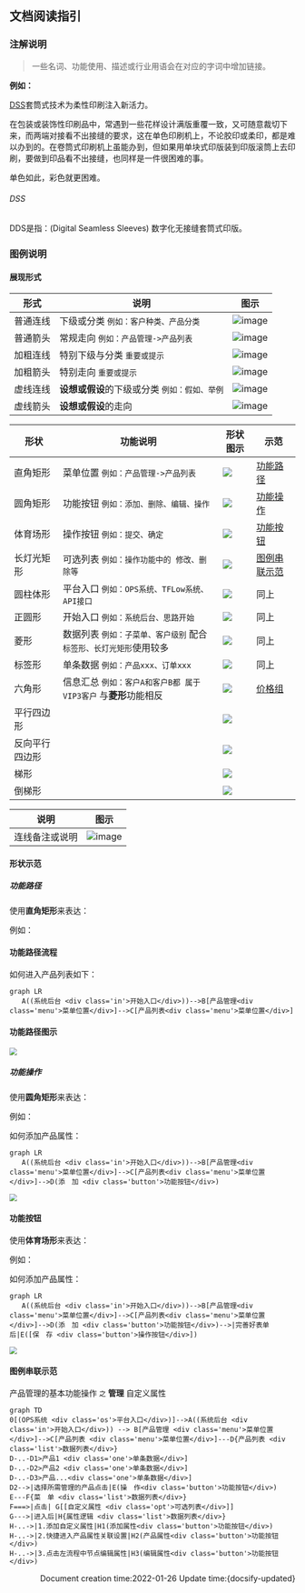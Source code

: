 ## 文档阅读指引

### 注解说明
> 一些名词、功能使用、描述或行业用语会在对应的字词中增加链接。

**例如：**

[DSS](/zh-cn/StartGuideMustRead?id=dss)套筒式技术为柔性印刷注入新活力。

在包装或装饰性印刷品中，常遇到一些花样设计满版重覆一致，又可随意裁切下来，而两端对接看不出接缝的要求，这在单色印刷机上，不论胶印或柔印，都是难以办到的。在卷筒式印刷机上虽能办到，但如果用单块式印版装到印版滚筒上去印刷，要做到印品看不出接缝，也同样是一件很困难的事。

单色如此，彩色就更困难。



###### DSS

DDS是指：(Digital Seamless Sleeves) 数字化无接缝套筒式印版。

### 图例说明

#### 展现形式

<!-- tabs:start -->

<!-- tab:连线说明 -->

| 形式     | 说明                                          | 图示                                                         |
| -------- | --------------------------------------------- | ------------------------------------------------------------ |
| 普通连线 | 下级或分类 `例如：客户种类、产品分类`         | <img src="\zh-cn\images\MustRead\014.png" alt="image" style="zoom:100%;" /> |
| 普通箭头 | 常规走向 `例如：产品管理->产品列表`           | <img src="\zh-cn\images\MustRead\015.png" alt="image" style="zoom:100%;" /> |
| 加粗连线 | 特别下级与分类 `重要或提示`                   | <img src="\zh-cn\images\MustRead\016.png" alt="image" style="zoom:100%;" /> |
| 加粗箭头 | 特别走向 `重要或提示`                         | <img src="\zh-cn\images\MustRead\017.png" alt="image" style="zoom:100%;" /> |
| 虚线连线 | **设想或假设**的下级或分类 `例如：假如、举例` | <img src="\zh-cn\images\MustRead\018.png" alt="image" style="zoom:100%;" /> |
| 虚线箭头 | **设想或假设**的走向                          | <img src="\zh-cn\images\MustRead\019.png" alt="image" style="zoom:100%;" /> |


<!-- tab:形状说明 -->

| 形状           | 功能说明                                                     | 形状图示                                                     | 示范                                                      |
| -------------- | ------------------------------------------------------------ | ------------------------------------------------------------ | --------------------------------------------------------- |
| 直角矩形       | 菜单位置 `例如：产品管理->产品列表`                          | <img src="\zh-cn\images\MustRead\001.png" style="zoom:100%;" /> | [功能路径](/zh-cn/StartGuideMustRead?id=功能路径)         |
| 圆角矩形       | 功能按钮 `例如：添加、删除、编辑、操作`                      | <img src="\zh-cn\images\MustRead\002.png" style="zoom:100%;" /> | [功能操作](/zh-cn/StartGuideMustRead?id=功能操作)         |
| 体育场形       | 操作按钮 `例如：提交、确定`                                  | <img src="\zh-cn\images\MustRead\003.png" style="zoom:100%;" /> | [功能按钮](/zh-cn/StartGuideMustRead?id=功能按钮)         |
| 长灯光矩形     | 可选列表  `例如：操作功能中的 修改、删除等`                  | <img src="\zh-cn\images\MustRead\004.png" style="zoom:100%;" /> | [图例串联示范](/zh-cn/StartGuideMustRead?id=图例串联示范) |
| 圆柱体形       | 平台入口 `例如：OPS系统、TFLow系统、API接口`                 | <img src="\zh-cn\images\MustRead\005.png" style="zoom:100%;" /> | 同上                                                      |
| 正圆形         | 开始入口 `例如：系统后台、思路开始`                          | <img src="\zh-cn\images\MustRead\006.png" style="zoom:100%;" /> | 同上                                                      |
| 菱形           | 数据列表 `例如：子菜单、客户级别` 配合`标签形、长灯光矩形`使用较多 | <img src="\zh-cn\images\MustRead\008.png" style="zoom:100%;" /> | 同上                                                      |
| 标签形         | 单条数据 `例如：产品xxx、订单xxx`                            | <img src="\zh-cn\images\MustRead\007.png" style="zoom:100%;" /> | 同上                                                      |
| 六角形         | 信息汇总 `例如：客户A和客户B都 属于VIP3客户` 与**菱形**功能相反 | <img src="\zh-cn\images\MustRead\009.png" style="zoom:100%;" /> | [价格组](/zh-cn/PricingSystem?id=报价示例)                |
| 平行四边形     |                                                              | <img src="\zh-cn\images\MustRead\010.png" style="zoom:100%;" /> |                                                           |
| 反向平行四边形 |                                                              | <img src="\zh-cn\images\MustRead\011.png" style="zoom:100%;" /> |                                                           |
| 梯形           |                                                              | <img src="\zh-cn\images\MustRead\012.png" style="zoom:100%;" /> |                                                           |
| 倒梯形         |                                                              | <img src="\zh-cn\images\MustRead\013.png" style="zoom:100%;" /> |                                                           |


<!-- tab:其它说明 -->

| 说明           | 图示                                                         |
| -------------- | ------------------------------------------------------------ |
| 连线备注或说明 | <img src="\zh-cn\images\MustRead\020.png" alt="image" style="zoom:100%;" /> |

<!-- tabs:end -->



#### 形状示范

##### 功能路径

使用**直角矩形**来表达：

例如：
<!-- tabs:start -->

#### **功能路径流程**

如何进入产品列表如下：

```mermaid
graph LR
   A((系统后台 <div class='in'>开始入口</div>))-->B[产品管理<div class='menu'>菜单位置</div>]-->C[产品列表<div class='menu'>菜单位置</div>]
```

#### **功能路径图示**

<img src="\zh-cn\images\MustRead\list001.png" style="zoom:80%;" />

<!-- tabs:end -->


##### 功能操作

使用**圆角矩形**来表达：

例如：
<!-- tabs:start -->
<!-- tab:功能操作流程 -->

如何添加产品属性：

```mermaid
graph LR
   A((系统后台 <div class='in'>开始入口</div>))-->B[产品管理<div class='menu'>菜单位置</div>]-->C[产品列表<div class='menu'>菜单位置</div>]-->D(添　加 <div class='button'>功能按钮</div>)
```

<!-- tab:功能操作图示 -->
<img src="\zh-cn\images\MustRead\list002.png" style="zoom:80%;" />

<!-- tabs:end -->


#### 功能按钮

使用**体育场形**来表达：

例如：
<!-- tabs:start -->

<!-- tab:功能按钮流程 -->
如何添加产品属性：

```mermaid
graph LR
   A((系统后台 <div class='in'>开始入口</div>))-->B[产品管理<div class='menu'>菜单位置</div>]-->C[产品列表<div class='menu'>菜单位置</div>]-->D(添　加 <div class='button'>功能按钮</div>)-->|完善好表单后|E([保　存 <div class='button'>操作按钮</div>])
```

<!-- tab:功能按钮图示 -->

<img src="\zh-cn\images\MustRead\list003.png" style="zoom:80%;" />

<!-- tabs:end -->



#### 图例串联示范

产品管理的基本功能操作 `之` **管理** 自定义属性

```mermaid
graph TD
0[(OPS系统 <div class='os'>平台入口</div>)]-->A((系统后台 <div class='in'>开始入口</div>)) --> B[产品管理 <div class='menu'>菜单位置</div>]-->C[产品列表 <div class='menu'>菜单位置</div>]---D{产品列表 <div class='list'>数据列表</div>}
D-..-D1>产品1 <div class='one'>单条数据</div>]
D-..-D2>产品2 <div class='one'>单条数据</div>]
D-..-D3>产品...<div class='one'>单条数据</div>]
D2-->|选择所需管理的产品点击|E(操　作<div class='button'>功能按钮</div>)
E---F{菜　单 <div class='list'>数据列表</div>}
F===>|点击| G[[自定义属性 <div class='opt'>可选列表</div>]]
G--->|进入后|H{属性逻辑 <div class='list'>数据列表</div>}
H-..->|1.添加自定义属性|H1(添加属性<div class='button'>功能按钮</div>)
H-..->|2.快捷进入产品属性关联设置|H2(产品属性<div class='button'>功能按钮</div>)
H-..->|3.点击左流程中节点编辑属性|H3(编辑属性<div class='button'>功能按钮</div>)
```


<p align="right">Document creation time:2022-01-26   Update time:{docsify-updated} </p> 